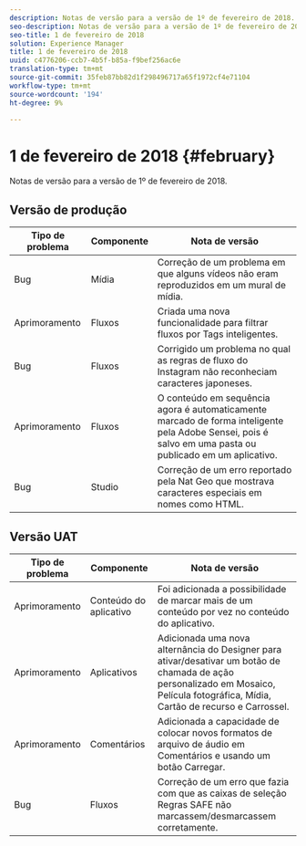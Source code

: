 ```yaml
---
description: Notas de versão para a versão de 1º de fevereiro de 2018.
seo-description: Notas de versão para a versão de 1º de fevereiro de 2018.
seo-title: 1 de fevereiro de 2018
solution: Experience Manager
title: 1 de fevereiro de 2018
uuid: c4776206-ccb7-4b5f-b85a-f9bef256ac6e
translation-type: tm+mt
source-git-commit: 35feb87bb82d1f298496717a65f1972cf4e71104
workflow-type: tm+mt
source-wordcount: '194'
ht-degree: 9%

---
```



# 1 de fevereiro de 2018 {#february}

Notas de versão para a versão de 1º de fevereiro de 2018.

## Versão de produção

| **Tipo de problema** | **Componente** | **Nota de versão** |
|---|---|---|
| Bug | Mídia | Correção de um problema em que alguns vídeos não eram reproduzidos em um mural de mídia. |
| Aprimoramento | Fluxos | Criada uma nova funcionalidade para filtrar fluxos por Tags inteligentes. |
| Bug | Fluxos | Corrigido um problema no qual as regras de fluxo do Instagram não reconheciam caracteres japoneses. |
| Aprimoramento | Fluxos | O conteúdo em sequência agora é automaticamente marcado de forma inteligente pela Adobe Sensei, pois é salvo em uma pasta ou publicado em um aplicativo. |
| Bug | Studio | Correção de um erro reportado pela Nat Geo que mostrava caracteres especiais em nomes como HTML. |

## Versão UAT

| **Tipo de problema** | **Componente** | **Nota de versão** |
|---|---|---|
| Aprimoramento | Conteúdo do aplicativo | Foi adicionada a possibilidade de marcar mais de um conteúdo por vez no conteúdo do aplicativo. |
| Aprimoramento | Aplicativos | Adicionada uma nova alternância do Designer para ativar/desativar um botão de chamada de ação personalizado em Mosaico, Película fotográfica, Mídia, Cartão de recurso e Carrossel. |
| Aprimoramento | Comentários | Adicionada a capacidade de colocar novos formatos de arquivo de áudio em Comentários e usando um botão Carregar. |
| Bug | Fluxos | Correção de um erro que fazia com que as caixas de seleção Regras SAFE não marcassem/desmarcassem corretamente. |

